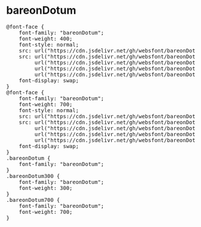 # bareonDotum

<pre>
@font-face {
    font-family: "bareonDotum";
    font-weight: 400;
    font-style: normal;
    src: url("https://cdn.jsdelivr.net/gh/websfont/bareonDotum/bareonDotum-Regular.eot");
    src: url("https://cdn.jsdelivr.net/gh/websfont/bareonDotum/bareonDotum-Regular.eot?#iefix") format("embedded-opentype"),
         url("https://cdn.jsdelivr.net/gh/websfont/bareonDotum/bareonDotum-Regular.woff2") format("woff2"),
         url("https://cdn.jsdelivr.net/gh/websfont/bareonDotum/bareonDotum-Regular.woff") format("woff"),
         url("https://cdn.jsdelivr.net/gh/websfont/bareonDotum/bareonDotum-Regular.ttf") format("truetype");
    font-display: swap;
} 
@font-face {
    font-family: "bareonDotum";
    font-weight: 700;
    font-style: normal;
    src: url("https://cdn.jsdelivr.net/gh/websfont/bareonDotum/bareonDotum-Bold.eot");
    src: url("https://cdn.jsdelivr.net/gh/websfont/bareonDotum/bareonDotum-Bold.eot?#iefix") format("embedded-opentype"),
         url("https://cdn.jsdelivr.net/gh/websfont/bareonDotum/bareonDotum-Bold.woff2") format("woff2"),
         url("https://cdn.jsdelivr.net/gh/websfont/bareonDotum/bareonDotum-Bold.woff") format("woff"),
         url("https://cdn.jsdelivr.net/gh/websfont/bareonDotum/bareonDotum-Bold.ttf") format("truetype");
    font-display: swap;
} 
.bareonDotum {
    font-family: "bareonDotum";
}
.bareonDotum300 {
    font-family: "bareonDotum";
    font-weight: 300;
}
.bareonDotum700 {
    font-family: "bareonDotum";
    font-weight: 700;
}
</pre>

